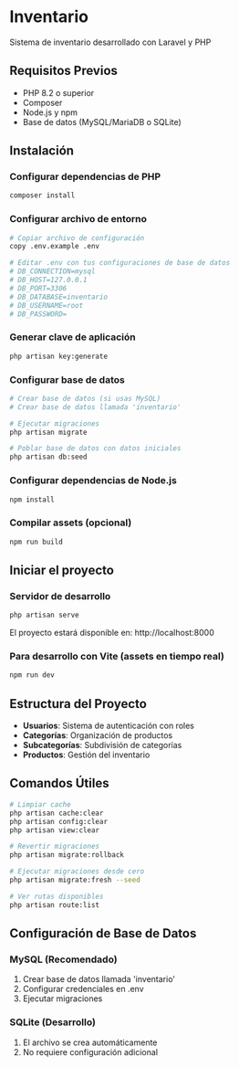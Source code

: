 # Inventario
Sistema de inventario desarrollado con Laravel y PHP

## Requisitos Previos

- PHP 8.2 o superior
- Composer
- Node.js y npm
- Base de datos (MySQL/MariaDB o SQLite)

## Instalación

### Configurar dependencias de PHP
```bash
composer install
```

### Configurar archivo de entorno
```bash
# Copiar archivo de configuración
copy .env.example .env

# Editar .env con tus configuraciones de base de datos
# DB_CONNECTION=mysql
# DB_HOST=127.0.0.1
# DB_PORT=3306
# DB_DATABASE=inventario
# DB_USERNAME=root
# DB_PASSWORD=
```

### Generar clave de aplicación
```bash
php artisan key:generate
```

### Configurar base de datos
```bash
# Crear base de datos (si usas MySQL)
# Crear base de datos llamada 'inventario'

# Ejecutar migraciones
php artisan migrate

# Poblar base de datos con datos iniciales
php artisan db:seed
```

### Configurar dependencias de Node.js
```bash
npm install
```

### Compilar assets (opcional)
```bash
npm run build
```

## Iniciar el proyecto

### Servidor de desarrollo
```bash
php artisan serve
```

El proyecto estará disponible en: http://localhost:8000

### Para desarrollo con Vite (assets en tiempo real)
```bash
npm run dev
```

## Estructura del Proyecto

- **Usuarios**: Sistema de autenticación con roles
- **Categorías**: Organización de productos
- **Subcategorías**: Subdivisión de categorías
- **Productos**: Gestión del inventario

## Comandos Útiles

```bash
# Limpiar cache
php artisan cache:clear
php artisan config:clear
php artisan view:clear

# Revertir migraciones
php artisan migrate:rollback

# Ejecutar migraciones desde cero
php artisan migrate:fresh --seed

# Ver rutas disponibles
php artisan route:list
```

## Configuración de Base de Datos

### MySQL (Recomendado)
1. Crear base de datos llamada 'inventario'
2. Configurar credenciales en .env
3. Ejecutar migraciones

### SQLite (Desarrollo)
1. El archivo se crea automáticamente
2. No requiere configuración adicional 